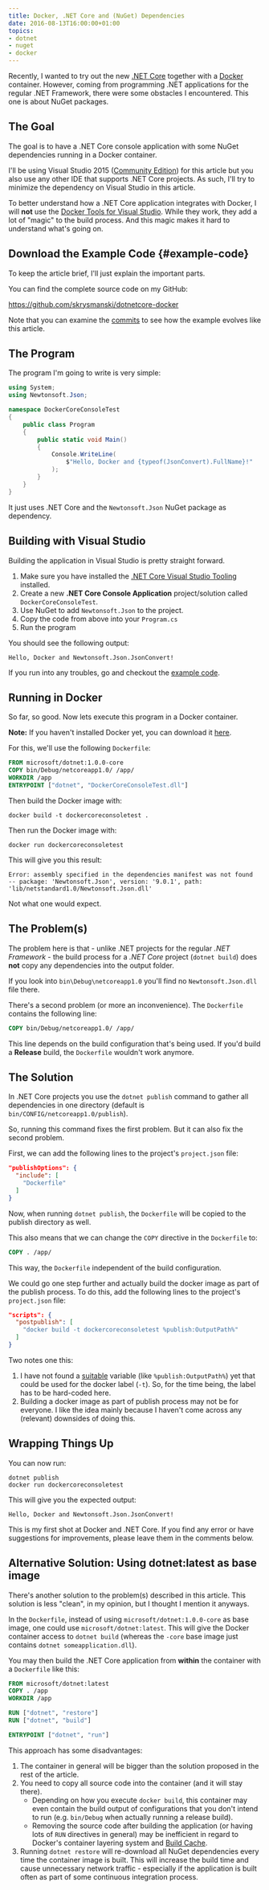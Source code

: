 ```yaml
---
title: Docker, .NET Core and (NuGet) Dependencies
date: 2016-08-13T16:00:00+01:00
topics:
- dotnet
- nuget
- docker
---
```


Recently, I wanted to try out the new [.NET Core](https:*www.microsoft.com/net/core) together with a [Docker](https:*www.docker.com/) container. However, coming from programming .NET applications for the regular .NET Framework, there were some obstacles I encountered. This one is about NuGet packages.

<!--more-->

## The Goal

The goal is to have a .NET Core console application with some NuGet dependencies running in a Docker container.

I'll be using Visual Studio 2015 ([Community Edition](https://www.visualstudio.com/)) for this article but you also use any other IDE that supports .NET Core projects. As such, I'll try to minimize the dependency on Visual Studio in this article.

To better understand how a .NET Core application integrates with Docker, I will **not** use the [Docker Tools for Visual Studio](https://aka.ms/DockerToolsForVS). While they work, they add a lot of "magic" to the build process. And this magic makes it hard to understand what's going on.

## Download the Example Code {#example-code}

To keep the article brief, I'll just explain the important parts.

You can find the complete source code on my GitHub:

<https://github.com/skrysmanski/dotnetcore-docker>

Note that you can examine the [commits](https://github.com/skrysmanski/dotnetcore-docker/commits/master) to see how the example evolves like this article.

## The Program

The program I'm going to write is very simple:

```c#
using System;
using Newtonsoft.Json;

namespace DockerCoreConsoleTest
{
    public class Program
    {
        public static void Main()
        {
            Console.WriteLine(
                $"Hello, Docker and {typeof(JsonConvert).FullName}!"
            );
        }
    }
}
```

It just uses .NET Core and the `Newtonsoft.Json` NuGet package as dependency.

## Building with Visual Studio

Building the application in Visual Studio is pretty straight forward.

1. Make sure you have installed the [.NET Core Visual Studio Tooling](https://www.microsoft.com/net/core#windows) installed.
1. Create a new **.NET Core Console Application** project/solution called `DockerCoreConsoleTest`.
1. Use NuGet to add `Newtonsoft.Json` to the project.
1. Copy the code from above into your `Program.cs`
1. Run the program

You should see the following output:

```
Hello, Docker and Newtonsoft.Json.JsonConvert!
```

If you run into any troubles, go and checkout the [example code](#example-code).

## Running in Docker

So far, so good. Now lets execute this program in a Docker container.

**Note:** If you haven't installed Docker yet, you can download it [here](https://www.docker.com/products/docker#/windows).

For this, we'll use the following `Dockerfile`:

```Dockerfile
FROM microsoft/dotnet:1.0.0-core
COPY bin/Debug/netcoreapp1.0/ /app/
WORKDIR /app
ENTRYPOINT ["dotnet", "DockerCoreConsoleTest.dll"]
```

Then build the Docker image with:

```shell
docker build -t dockercoreconsoletest .
```

Then run the Docker image with:

```shell
docker run dockercoreconsoletest
```

This will give you this result:

```
Error: assembly specified in the dependencies manifest was not found
-- package: 'Newtonsoft.Json', version: '9.0.1', path: 'lib/netstandard1.0/Newtonsoft.Json.dll'
```

Not what one would expect.

## The Problem(s)

The problem here is that - unlike .NET projects for the regular *.NET Framework* - the build process for a *.NET Core* project (`dotnet build`) does **not** copy any dependencies into the output folder.

If you look into `bin\Debug\netcoreapp1.0` you'll find no `Newtonsoft.Json.dll` file there.

There's a second problem (or more an inconvenience). The `Dockerfile` contains the following line:

```Dockerfile
COPY bin/Debug/netcoreapp1.0/ /app/
```

This line depends on the build configuration that's being used. If you'd build a **Release** build, the `Dockerfile` wouldn't work anymore.

## The Solution

In .NET Core projects you use the `dotnet publish` command to gather all dependencies in one directory (default is `bin/CONFIG/netcoreapp1.0/publish`).

So, running this command fixes the first problem. But it can also fix the second problem.

First, we can add the following lines to the project's `project.json` file:

```json
"publishOptions": {
  "include": [
    "Dockerfile"
  ]
}
```

Now, when running `dotnet publish`, the `Dockerfile` will be copied to the publish directory as well.

This also means that we can change the `COPY` directive in the `Dockerfile` to:

```Dockerfile
COPY . /app/
```

This way, the `Dockerfile` independent of the build configuration.

We could go one step further and actually build the docker image as part of the publish process. To do this, add the following lines to the project's `project.json` file:

```json
"scripts": {
  "postpublish": [
    "docker build -t dockercoreconsoletest %publish:OutputPath%"
  ]
}
```

Two notes one this:

1. I have not found a [suitable](http://stackoverflow.com/a/36730997/614177) variable (like `%publish:OutputPath%`) yet that could be used for the docker label (`-t`). So, for the time being, the label has to be hard-coded here.
1. Building a docker image as part of publish process may not be for everyone. I like the idea mainly because I haven't come across any (relevant) downsides of doing this.

## Wrapping Things Up

You can now run:

```shell
dotnet publish
docker run dockercoreconsoletest
```

This will give you the expected output:

```
Hello, Docker and Newtonsoft.Json.JsonConvert!
```

This is my first shot at Docker and .NET Core. If you find any error or have suggestions for improvements, please leave them in the comments below.

## Alternative Solution: Using dotnet:latest as base image

There's another solution to the problem(s) described in this article. This solution is less "clean", in my opinion, but I thought I mention it anyways.

In the `Dockerfile`, instead of using `microsoft/dotnet:1.0.0-core` as base image, one could use `microsoft/dotnet:latest`. This will give the Docker container access to `dotnet build` (whereas the `-core` base image just contains `dotnet someapplication.dll`).

You may then build the .NET Core application from **within** the container with a `Dockerfile` like this:

```Dockerfile
FROM microsoft/dotnet:latest
COPY . /app
WORKDIR /app

RUN ["dotnet", "restore"]
RUN ["dotnet", "build"]

ENTRYPOINT ["dotnet", "run"]
```

This approach has some disadvantages:

1. The container in general will be bigger than the solution proposed in the rest of the article.
1. You need to copy all source code into the container (and it will stay there).
   * Depending on how you execute `docker build`, this container may even contain the build output of configurations that you don't intend to run (e.g. `bin/Debug` when actually running a release build).
   * Removing the source code after building the application (or having lots of `RUN` directives in general) may be inefficient in regard to Docker's container layering system and [Build Cache](https://docs.docker.com/engine/userguide/eng-image/dockerfile_best-practices/#build-cache).
1. Running `dotnet restore` will re-download all NuGet dependencies every time the container image is built. This will increase the build time and cause unnecessary network traffic - especially if the application is built often as part of some continuous integration process.
